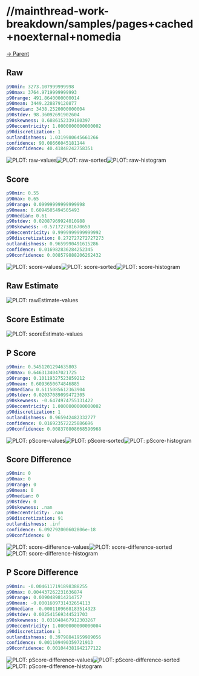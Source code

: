 
# //mainthread-work-breakdown/samples/pages+cached+noexternal+nomedia

[→ Parent](../..)


## Raw


```yaml
p90min: 3273.107999999998
p90max: 3764.9719999999993
p90range: 491.8640000000014
p90mean: 3449.228879120877
p90median: 3438.2520000000004
p90stdev: 98.36092691902604
p90skewness: 0.6886152339180397
p90eccentricity: 1.0000000000000002
p90discretization: 1
outlandishness: 1.0319980645661266
confidence: 90.08666045181144
p90confidence: 40.41848242758351

```

![PLOT: raw-values](./raw/values.svg)![PLOT: raw-sorted](./raw/sorted.svg)![PLOT: raw-histogram](./raw/histogram.svg)
## Score


```yaml
p90min: 0.55
p90max: 0.65
p90range: 0.09999999999999998
p90mean: 0.6094505494505493
p90median: 0.61
p90stdev: 0.02087969924010988
p90skewness: -0.571727381670659
p90eccentricity: 0.9999999999999992
p90discretization: 8.272727272727273
outlandishness: 0.9659990491615286
confidence: 0.016982836284252345
p90confidence: 0.008579888206262432

```

![PLOT: score-values](./score/values.svg)![PLOT: score-sorted](./score/sorted.svg)![PLOT: score-histogram](./score/histogram.svg)
## Raw Estimate

![PLOT: rawEstimate-values](./rawEstimate/values.svg)
## Score Estimate

![PLOT: scoreEstimate-values](./scoreEstimate/values.svg)
## P Score


```yaml
p90min: 0.5451201294635803
p90max: 0.6463134047021725
p90range: 0.10119327523859212
p90mean: 0.6093650674846885
p90median: 0.6115085612363904
p90stdev: 0.02037089099472305
p90skewness: -0.6474974755131422
p90eccentricity: 1.0000000000000002
p90discretization: 1
outlandishness: 0.965942482332777
confidence: 0.016923572225886696
p90confidence: 0.008370808668590968

```

![PLOT: pScore-values](./pScore/values.svg)![PLOT: pScore-sorted](./pScore/sorted.svg)![PLOT: pScore-histogram](./pScore/histogram.svg)
## Score Difference


```yaml
p90min: 0
p90max: 0
p90range: 0
p90mean: 0
p90median: 0
p90stdev: 0
p90skewness: .nan
p90eccentricity: .nan
p90discretization: 91
outlandishness: .inf
confidence: 6.092792000602806e-18
p90confidence: 0

```

![PLOT: score-difference-values](./score-difference/values.svg)![PLOT: score-difference-sorted](./score-difference/sorted.svg)![PLOT: score-difference-histogram](./score-difference/histogram.svg)
## P Score Difference


```yaml
p90min: -0.0046117191898388255
p90max: 0.004437262231636874
p90range: 0.0090489814214757
p90mean: -0.0001609731432654113
p90median: -0.0001109668183514323
p90stdev: 0.002541569344521703
p90skewness: 0.031048467912303267
p90eccentricity: 1.0000000000000004
p90discretization: 1
outlandishness: 0.39798841959989056
confidence: 0.001109490359721913
p90confidence: 0.001044381942177122

```

![PLOT: pScore-difference-values](./pScore-difference/values.svg)![PLOT: pScore-difference-sorted](./pScore-difference/sorted.svg)![PLOT: pScore-difference-histogram](./pScore-difference/histogram.svg)